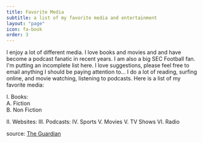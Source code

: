 ```yaml
---
title: Favorite Media
subtitle: a list of my favorite media and entertainment
layout: "page"
icon: fa-book
order: 3
---
```


I enjoy a lot of different media. I love books and movies and and have become a podcast fanatic in recent years. I am also a big SEC Football fan. I'm putting an incomplete list here. I love suggestions, please feel free to email anything I should be paying attention to...
I do a lot of reading, surfing online, and movie watching, listening to podcasts. Here is a list of my favorite media:

I. Books:</br>
   A. Fiction</br>
   B. Non Fiction</br>
   
II. Websites:
III. Podcasts:
IV. Sports
V. Movies
V. TV Shows
VI. Radio

source: [The Guardian](https://www.theguardian.com/books/booksblog/2011/jan/04/best-boring-books)
